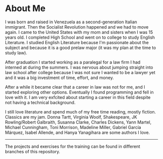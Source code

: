 # About Me
I was born and raised in Venezuela as a second-generation Italian immigrant. Then the Socialist Revolution happened and we had to move again. I came to the United States with my mom and sisters when I was 15 years old. I completed High School and went on to college to study English Literature. I studied English Literature because I'm passionate about the subject and because it is a good prelaw major (it was my plan at the time to study law).

After graduation I started working as a paralegal for a law firm I had interned at during the summers. I was nervous about jumping straight into law school after college because I was not sure I wanted to be a lawyer yet and it was a big investment of time, effort, and money. 

After a while it became clear that a career in law was not for me, and I started exploring other options. Eventually I found programming and fell in love with it. I am very exfcited about starting a career in this field despite not having a technical background.

I still love literature and spend much of my free time reading, mostly fiction. Classics are my jam. Donna Tartt, Virginia Woolf, Shakespeare, JK Rowling/Robert Galbraith, Susanna Clarke, Charles Dickens, Yann Martel, Michael Cunningham, Toni Morrison, Madeline Miller, Gabriel García Márquez, Isabel Allende, and Hanya Yanagihara are some authors I love. 

_______________________

The projects and exercises for the training can be found in different branches of this repository.
